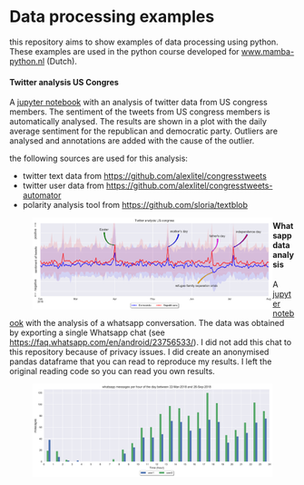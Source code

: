 # Data processing examples
this repository aims to show examples of data processing using python. 
These examples are used in the python course developed for www.mamba-python.nl (Dutch).

#### Twitter analysis US Congres

A  [jupyter notebook](congress_twitter_analysis/congress_twitter_analysis.ipynb) with an analysis of twitter data from US congress members.
The sentiment of the tweets from US congress members is automatically analysed. 
The results are shown in a plot with the daily average sentiment for the republican and democratic party. 
Outliers are analysed and annotations are added with the cause of the outlier.

the following sources are used for this analysis:
- twitter text data from https://github.com/alexlitel/congresstweets
- twitter user data from https://github.com/alexlitel/congresstweets-automator
- polarity analysis tool from https://github.com/sloria/textblob

<figure>
   <IMG SRC="congress_twitter_analysis/figures/twitter_analysis_US_congress.png" ALIGN="left">
</figure>

#### Whatsapp data analysis
A  [jupyter notebook](/whatsapp&#32;data/whatsapp_data_analysis.ipynb) with the analysis of a whatsapp conversation.
The data was obtained by exporting a single Whatsapp chat (see https://faq.whatsapp.com/en/android/23756533/).
I did not add this chat to this repository because of privacy issues. 
I did create an anonymised pandas dataframe that you can read to reproduce my results. 
I left the original reading code so you can read you own results.


<figure>
   <IMG SRC="whatsapp data\figures\whatsapp_message_analysis.png" ALIGN="left">
</figure>